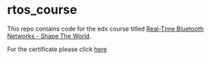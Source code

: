 # rtos_course

This repo contains code for the edx course titled  [Real-Time Bluetooth Networks - Shape The World](https://www.edx.org/course/real-time-bluetooth-networks-shape-the-world).

For the certificate please click [here](https://courses.edx.org/certificates/f0068a2fdf1b4f0e9225495a3e780049)
